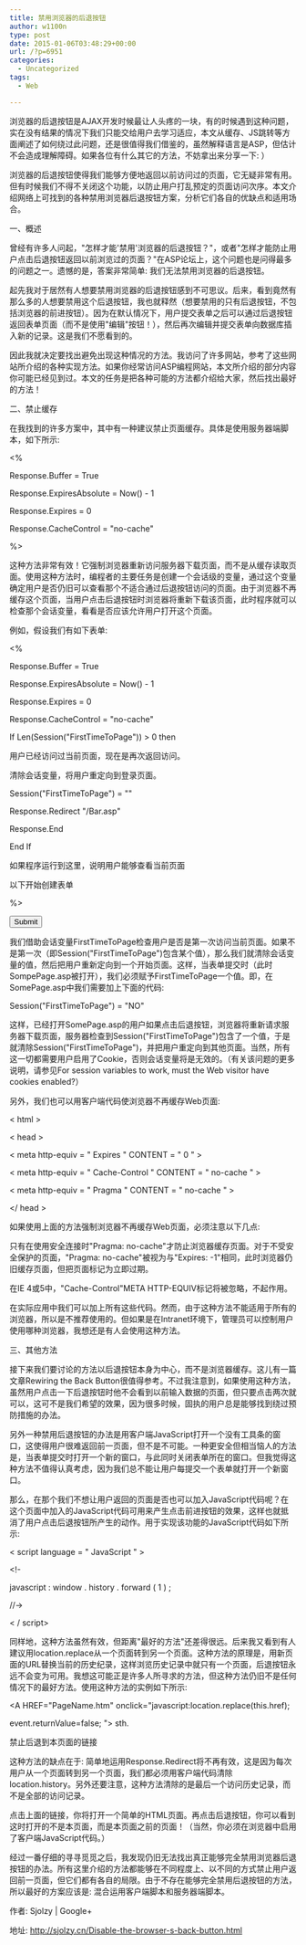 ```yaml
---
title: 禁用浏览器的后退按钮
author: w1100n
type: post
date: 2015-01-06T03:48:29+00:00
url: /?p=6951
categories:
  - Uncategorized
tags:
  - Web

---
```

浏览器的后退按钮是AJAX开发时候最让人头疼的一块，有的时候遇到这种问题，实在没有结果的情况下我们只能交给用户去学习适应，本文从缓存、JS跳转等方面阐述了如何绕过此问题，还是很值得我们借鉴的，虽然解释语言是ASP，但估计不会造成理解障碍。如果各位有什么其它的方法，不妨拿出来分享一下: ）


浏览器的后退按钮使得我们能够方便地返回以前访问过的页面，它无疑非常有用。但有时候我们不得不关闭这个功能，以防止用户打乱预定的页面访问次序。本文介绍网络上可找到的各种禁用浏览器后退按钮方案，分析它们各自的优缺点和适用场合。

一、概述

曾经有许多人问起，"怎样才能'禁用'浏览器的后退按钮？"，或者"怎样才能防止用户点击后退按钮返回以前浏览过的页面？"在ASP论坛上，这个问题也是问得最多的问题之一。遗憾的是，答案非常简单: 我们无法禁用浏览器的后退按钮。

起先我对于居然有人想要禁用浏览器的后退按钮感到不可思议。后来，看到竟然有那么多的人想要禁用这个后退按钮，我也就释然（想要禁用的只有后退按钮，不包括浏览器的前进按钮）。因为在默认情况下，用户提交表单之后可以通过后退按钮返回表单页面（而不是使用"编辑"按钮！），然后再次编辑并提交表单向数据库插入新的记录。这是我们不愿看到的。

因此我就决定要找出避免出现这种情况的方法。我访问了许多网站，参考了这些网站所介绍的各种实现方法。如果你经常访问ASP编程网站，本文所介绍的部分内容你可能已经见到过。本文的任务是把各种可能的方法都介绍给大家，然后找出最好的方法！

二、禁止缓存

在我找到的许多方案中，其中有一种建议禁止页面缓存。具体是使用服务器端脚本，如下所示: 

<%
  
Response.Buffer = True
  
Response.ExpiresAbsolute = Now() - 1
  
Response.Expires = 0
  
Response.CacheControl = "no-cache"
  
%>
  
这种方法非常有效！它强制浏览器重新访问服务器下载页面，而不是从缓存读取页面。使用这种方法时，编程者的主要任务是创建一个会话级的变量，通过这个变量确定用户是否仍旧可以查看那个不适合通过后退按钮访问的页面。由于浏览器不再缓存这个页面，当用户点击后退按钮时浏览器将重新下载该页面，此时程序就可以检查那个会话变量，看看是否应该允许用户打开这个页面。

例如，假设我们有如下表单: 

<%
  
Response.Buffer = True
  
Response.ExpiresAbsolute = Now() - 1
  
Response.Expires = 0
  
Response.CacheControl = "no-cache"

If Len(Session("FirstTimeToPage")) > 0 then
  
用户已经访问过当前页面，现在是再次返回访问。

清除会话变量，将用户重定向到登录页面。

Session("FirstTimeToPage") = ""
  
Response.Redirect "/Bar.asp"
  
Response.End
  
End If
  
如果程序运行到这里，说明用户能够查看当前页面

以下开始创建表单

%>
  
<form method=post action="SomePage.asp">
  
<input type=submit>
  
</form>
  
我们借助会话变量FirstTimeToPage检查用户是否是第一次访问当前页面。如果不是第一次（即Session("FirstTimeToPage")包含某个值），那么我们就清除会话变量的值，然后把用户重新定向到一个开始页面。这样，当表单提交时（此时SompePage.asp被打开），我们必须赋予FirstTimeToPage一个值。即，在SomePage.asp中我们需要加上下面的代码: 

Session("FirstTimeToPage") = "NO"
  
这样，已经打开SomePage.asp的用户如果点击后退按钮，浏览器将重新请求服务器下载页面，服务器检查到Session("FirstTimeToPage")包含了一个值，于是就清除Session("FirstTimeToPage")，并把用户重定向到其他页面。当然，所有这一切都需要用户启用了Cookie，否则会话变量将是无效的。（有关该问题的更多说明，请参见For session variables to work, must the Web visitor have cookies enabled?）

另外，我们也可以用客户端代码使浏览器不再缓存Web页面: 

< html >
  
< head >
  
< meta http-equiv = " Expires " CONTENT = " 0 " >
  
< meta http-equiv = " Cache-Control " CONTENT = " no-cache " >
  
< meta http-equiv = " Pragma " CONTENT = " no-cache " >
  
</ head >
  
如果使用上面的方法强制浏览器不再缓存Web页面，必须注意以下几点: 

只有在使用安全连接时"Pragma: no-cache"才防止浏览器缓存页面。对于不受安全保护的页面，"Pragma: no-cache"被视为与"Expires: -1"相同，此时浏览器仍旧缓存页面，但把页面标记为立即过期。
  
在IE 4或5中，"Cache-Control"META HTTP-EQUIV标记将被忽略，不起作用。
  
在实际应用中我们可以加上所有这些代码。然而，由于这种方法不能适用于所有的浏览器，所以是不推荐使用的。但如果是在Intranet环境下，管理员可以控制用户使用哪种浏览器，我想还是有人会使用这种方法。

三、其他方法

接下来我们要讨论的方法以后退按钮本身为中心，而不是浏览器缓存。这儿有一篇文章Rewiring the Back Button很值得参考。不过我注意到，如果使用这种方法，虽然用户点击一下后退按钮时他不会看到以前输入数据的页面，但只要点击两次就可以，这可不是我们希望的效果，因为很多时候，固执的用户总是能够找到绕过预防措施的办法。

另外一种禁用后退按钮的办法是用客户端JavaScript打开一个没有工具条的窗口，这使得用户很难返回前一页面，但不是不可能。一种更安全但相当恼人的方法是，当表单提交时打开一个新的窗口，与此同时关闭表单所在的窗口。但我觉得这种方法不值得认真考虑，因为我们总不能让用户每提交一个表单就打开一个新窗口。

那么，在那个我们不想让用户返回的页面是否也可以加入JavaScript代码呢？在这个页面中加入的JavaScript代码可用来产生点击前进按钮的效果，这样也就抵消了用户点击后退按钮所产生的动作。用于实现该功能的JavaScript代码如下所示: 

< script language = " JavaScript " >
  
<!-
  
javascript : window . history . forward ( 1 ) ;
  
//->
  
< / script>
  
同样地，这种方法虽然有效，但距离"最好的方法"还差得很远。后来我又看到有人建议用location.replace从一个页面转到另一个页面。这种方法的原理是，用新页面的URL替换当前的历史纪录，这样浏览历史记录中就只有一个页面，后退按钮永远不会变为可用。我想这可能正是许多人所寻求的方法，但这种方法仍旧不是任何情况下的最好方法。使用这种方法的实例如下所示: 

<A HREF="PageName.htm" onclick="javascript:location.replace(this.href);

event.returnValue=false; "> sth.</a>
  
禁止后退到本页面的链接

这种方法的缺点在于: 简单地运用Response.Redirect将不再有效，这是因为每次用户从一个页面转到另一个页面，我们都必须用客户端代码清除location.history。另外还要注意，这种方法清除的是最后一个访问历史记录，而不是全部的访问记录。

点击上面的链接，你将打开一个简单的HTML页面。再点击后退按钮，你可以看到这时打开的不是本页面，而是本页面之前的页面！（当然，你必须在浏览器中启用了客户端JavaScript代码。）

经过一番仔细的寻寻觅觅之后，我发现仍旧无法找出真正能够完全禁用浏览器后退按钮的办法。所有这里介绍的方法都能够在不同程度上、以不同的方式禁止用户返回前一页面，但它们都有各自的局限。由于不存在能够完全禁用后退按钮的方法，所以最好的方案应该是: 混合运用客户端脚本和服务器端脚本。

作者: Sjolzy | Google+
  
地址: http://sjolzy.cn/Disable-the-browser-s-back-button.html

